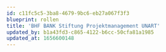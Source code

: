 ```yaml
---
id: c11fc5c5-3ba8-4679-9bc6-eb27a067f3f3
blueprint: rollen
title: 'BHF BANK Stiftung Projektmanagement UNART'
updated_by: b1a43fd3-c865-4122-b6cc-50cfa81a1985
updated_at: 1656600148
---
```

